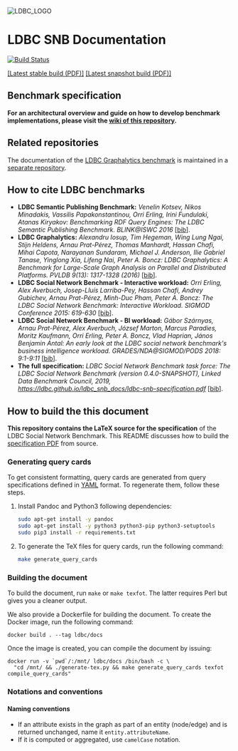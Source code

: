 ![LDBC_LOGO](https://raw.githubusercontent.com/wiki/ldbc/ldbc_snb_datagen/images/ldbc-logo.png)
# LDBC SNB Documentation

[![Build Status](https://travis-ci.org/ldbc/ldbc_snb_docs.svg?branch=master)](https://travis-ci.org/ldbc/ldbc_snb_docs)

[[Latest stable build (PDF)]](http://ldbc.github.io/ldbc_snb_docs/ldbc-snb-specification.pdf) [[Latest snapshot build (PDF)]](http://ldbc.github.io/ldbc_snb_docs_snapshot/ldbc-snb-specification.pdf)

## Benchmark specification

**For an architectural overview and guide on how to develop benchmark implementations, please visit the [wiki of this repository](https://github.com/ldbc/ldbc_snb_docs/wiki).**

## Related repositories

The documentation of the [LDBC Graphalytics benchmark](https://graphalytics.org) is maintained in a [separate repository](https://github.com/ldbc/ldbc_graphalytics_docs).

## How to cite LDBC benchmarks

* **LDBC Semantic Publishing Benchmark:** _Venelin Kotsev, Nikos Minadakis, Vassilis Papakonstantinou, Orri Erling, Irini Fundulaki, Atanas Kiryakov: Benchmarking RDF Query Engines: The LDBC Semantic Publishing Benchmark. BLINK@ISWC 2016_ [[bib](bib/spb.bib)].
* **LDBC Graphalytics:** _Alexandru Iosup, Tim Hegeman, Wing Lung Ngai, Stijn Heldens, Arnau Prat-Pérez, Thomas Manhardt, Hassan Chafi, Mihai Capota, Narayanan Sundaram, Michael J. Anderson, Ilie Gabriel Tanase, Yinglong Xia, Lifeng Nai, Peter A. Boncz: LDBC Graphalytics: A Benchmark for Large-Scale Graph Analysis on Parallel and Distributed Platforms. PVLDB 9(13): 1317-1328 (2016)_ [[bib](bib/graphalytics.bib)].
* **LDBC Social Network Benchmark - Interactive workload:** _Orri Erling, Alex Averbuch, Josep-Lluís Larriba-Pey, Hassan Chafi, Andrey Gubichev, Arnau Prat-Pérez, Minh-Duc Pham, Peter A. Boncz: The LDBC Social Network Benchmark: Interactive Workload. SIGMOD Conference 2015: 619-630_ [[bib](bib/snb-interactive.bib)].
* **LDBC Social Network Benchmark - BI workload:** _Gábor Szárnyas, Arnau Prat-Pérez, Alex Averbuch, József Marton, Marcus Paradies, Moritz Kaufmann, Orri Erling, Peter A. Boncz, Vlad Haprian, János Benjamin Antal: An early look at the LDBC social network benchmark's business intelligence workload. GRADES/NDA@SIGMOD/PODS 2018: 9:1-9:11_ [[bib](bib/snb-bi.bib)].
* **The full specification:** _LDBC Social Network Benchmark task force: The LDBC Social Network Benchmark (version 0.4.0-SNAPSHOT), Linked Data Benchmark Council, 2019, <https://ldbc.github.io/ldbc_snb_docs/ldbc-snb-specification.pdf>_ [[bib](bib/specification.bib)].

## How to build the this document

**This repository contains the LaTeX source for the specification** of the LDBC Social Network Benchmark. This README discusses how to build the [specification PDF](http://ldbc.github.io/ldbc_snb_docs/ldbc-snb-specification.pdf) from source.

### Generating query cards

To get consistent formatting, query cards are generated from query specifications defined in [YAML](http://yaml.org/) format. To regenerate them, follow these steps.

1. Install Pandoc and Python3 following dependencies:

    ```bash
    sudo apt-get install -y pandoc
    sudo apt-get install -y python3 python3-pip python3-setuptools
    sudo pip3 install -r requirements.txt
    ```

1. To generate the TeX files for query cards, run the following command:

    ```bash
    make generate_query_cards
    ```

### Building the document

To build the document, run `make` or `make texfot`. The latter requires Perl but gives you a cleaner output.

We also provide a Dockerfile for building the document. To create the Docker image, run the following command:

```console
docker build . --tag ldbc/docs
```

Once the image is created, you can compile the document by issuing:

```console
docker run -v `pwd`/:/mnt/ ldbc/docs /bin/bash -c \
  "cd /mnt/ && ./generate-tex.py && make generate_query_cards texfot compile_query_cards"
```

### Notations and conventions

#### Naming conventions

* If an attribute exists in the graph as part of an entity (node/edge) and is returned unchanged, name it `entity.attributeName`.
* If it is computed or aggregated, use `camelCase` notation.
